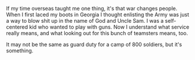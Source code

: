 If my time overseas taught me one thing, it's that war changes
people. When I first laced my boots in Georgia I thought
enlisting the Army was just a way to blow shit up in the name
of God and Uncle Sam. I was a self-centered kid who wanted to
play with guns. Now I understand what service
really means, and what looking out for this bunch of teamsters
means, too.

It may not be the same as guard duty for a camp of 800
soldiers, but it's something.
